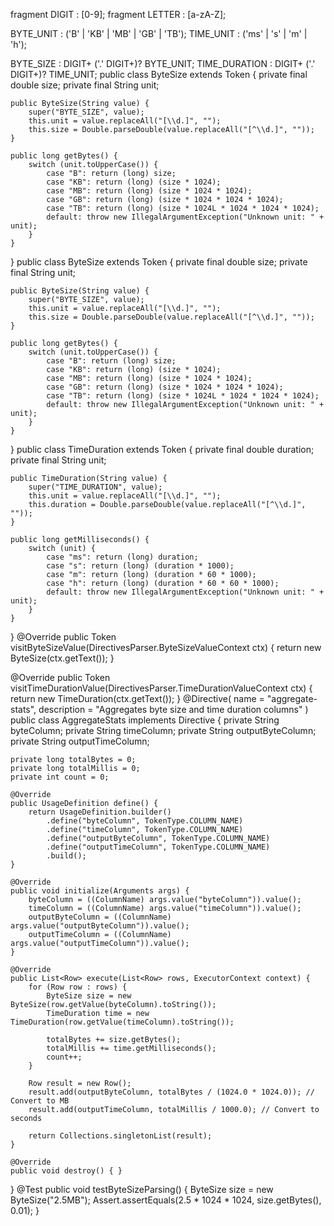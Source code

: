 fragment DIGIT : [0-9];
fragment LETTER : [a-zA-Z];

BYTE_UNIT : ('B' | 'KB' | 'MB' | 'GB' | 'TB');
TIME_UNIT : ('ms' | 's' | 'm' | 'h');

BYTE_SIZE : DIGIT+ ('.' DIGIT+)? BYTE_UNIT;
TIME_DURATION : DIGIT+ ('.' DIGIT+)? TIME_UNIT;
public class ByteSize extends Token {
    private final double size;
    private final String unit;

    public ByteSize(String value) {
        super("BYTE_SIZE", value);
        this.unit = value.replaceAll("[\\d.]", "");
        this.size = Double.parseDouble(value.replaceAll("[^\\d.]", ""));
    }

    public long getBytes() {
        switch (unit.toUpperCase()) {
            case "B": return (long) size;
            case "KB": return (long) (size * 1024);
            case "MB": return (long) (size * 1024 * 1024);
            case "GB": return (long) (size * 1024 * 1024 * 1024);
            case "TB": return (long) (size * 1024L * 1024 * 1024 * 1024);
            default: throw new IllegalArgumentException("Unknown unit: " + unit);
        }
    }
}
public class ByteSize extends Token {
    private final double size;
    private final String unit;

    public ByteSize(String value) {
        super("BYTE_SIZE", value);
        this.unit = value.replaceAll("[\\d.]", "");
        this.size = Double.parseDouble(value.replaceAll("[^\\d.]", ""));
    }

    public long getBytes() {
        switch (unit.toUpperCase()) {
            case "B": return (long) size;
            case "KB": return (long) (size * 1024);
            case "MB": return (long) (size * 1024 * 1024);
            case "GB": return (long) (size * 1024 * 1024 * 1024);
            case "TB": return (long) (size * 1024L * 1024 * 1024 * 1024);
            default: throw new IllegalArgumentException("Unknown unit: " + unit);
        }
    }
}
public class TimeDuration extends Token {
    private final double duration;
    private final String unit;

    public TimeDuration(String value) {
        super("TIME_DURATION", value);
        this.unit = value.replaceAll("[\\d.]", "");
        this.duration = Double.parseDouble(value.replaceAll("[^\\d.]", ""));
    }

    public long getMilliseconds() {
        switch (unit) {
            case "ms": return (long) duration;
            case "s": return (long) (duration * 1000);
            case "m": return (long) (duration * 60 * 1000);
            case "h": return (long) (duration * 60 * 60 * 1000);
            default: throw new IllegalArgumentException("Unknown unit: " + unit);
        }
    }
}
@Override
public Token visitByteSizeValue(DirectivesParser.ByteSizeValueContext ctx) {
    return new ByteSize(ctx.getText());
}

@Override
public Token visitTimeDurationValue(DirectivesParser.TimeDurationValueContext ctx) {
    return new TimeDuration(ctx.getText());
}
@Directive(
  name = "aggregate-stats",
  description = "Aggregates byte size and time duration columns"
)
public class AggregateStats implements Directive {
    private String byteColumn;
    private String timeColumn;
    private String outputByteColumn;
    private String outputTimeColumn;

    private long totalBytes = 0;
    private long totalMillis = 0;
    private int count = 0;

    @Override
    public UsageDefinition define() {
        return UsageDefinition.builder()
            .define("byteColumn", TokenType.COLUMN_NAME)
            .define("timeColumn", TokenType.COLUMN_NAME)
            .define("outputByteColumn", TokenType.COLUMN_NAME)
            .define("outputTimeColumn", TokenType.COLUMN_NAME)
            .build();
    }

    @Override
    public void initialize(Arguments args) {
        byteColumn = ((ColumnName) args.value("byteColumn")).value();
        timeColumn = ((ColumnName) args.value("timeColumn")).value();
        outputByteColumn = ((ColumnName) args.value("outputByteColumn")).value();
        outputTimeColumn = ((ColumnName) args.value("outputTimeColumn")).value();
    }

    @Override
    public List<Row> execute(List<Row> rows, ExecutorContext context) {
        for (Row row : rows) {
            ByteSize size = new ByteSize(row.getValue(byteColumn).toString());
            TimeDuration time = new TimeDuration(row.getValue(timeColumn).toString());

            totalBytes += size.getBytes();
            totalMillis += time.getMilliseconds();
            count++;
        }

        Row result = new Row();
        result.add(outputByteColumn, totalBytes / (1024.0 * 1024.0)); // Convert to MB
        result.add(outputTimeColumn, totalMillis / 1000.0); // Convert to seconds

        return Collections.singletonList(result);
    }

    @Override
    public void destroy() { }
}
@Test
public void testByteSizeParsing() {
    ByteSize size = new ByteSize("2.5MB");
    Assert.assertEquals(2.5 * 1024 * 1024, size.getBytes(), 0.01);
}
